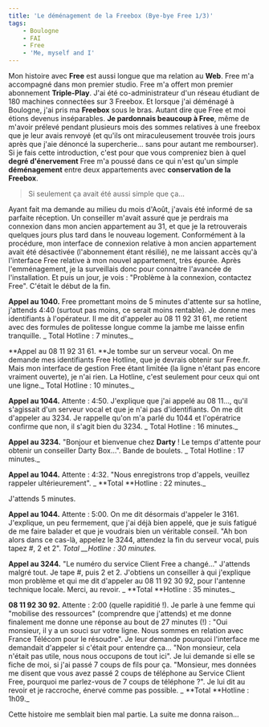 ```yaml
---
title: 'Le déménagement de la Freebox (Bye-bye Free 1/3)'
tags:
    - Boulogne
    - FAI
    - Free
    - 'Me, myself and I'
---
```


Mon histoire avec **Free** est aussi longue que ma relation au **Web**. Free m'a
accompagné dans mon premier studio. Free m'a offert mon premier abonnement
**Triple-Play**. J'ai été co-administrateur d'un réseau étudiant de 180 machines
connectées sur 3 Freebox. Et lorsque j'ai déménagé à Boulogne, j'ai pris ma
**Freebox** sous le bras. Autant dire que Free et moi étions devenus
inséparables. **Je pardonnais beaucoup à Free**, même de m'avoir prélevé pendant
plusieurs mois des sommes relatives à une freebox que je leur avais renvoyé (et
qu'ils ont miraculeusement trouvée trois jours après que j'aie dénoncé la
supercherie… sans pour autant me rembourser). Si je fais cette introduction,
c'est pour que vous compreniez bien à quel **degré d'énervement** Free m'a
poussé dans ce qui n'est qu'un simple **déménagement** entre deux appartements
avec **conservation de la Freebox**.

> Si seulement ça avait été aussi simple que ça…

Ayant fait ma demande au milieu du mois d'Août, j'avais été informé de sa
parfaite réception. Un conseiller m'avait assuré que je perdrais ma connexion
dans mon ancien appartement au 31, et que je la retrouverais quelques jours plus
tard dans le nouveau logement. Conformément à la procédure, mon interface de
connexion relative à mon ancien appartement avait été désactivée (l'abonnement
étant résilié), ne me laissant accès qu'à l'interface Free relative à mon nouvel
appartement, très épurée. Après l'emménagement, je la surveillais donc pour
connaitre l'avancée de l'installation. Et puis un jour, je vois : "Problème à la
connexion, contactez Free". C'était le début de la fin.

**Appel au 1040.** Free promettant moins de 5 minutes d'attente sur sa hotline,
j'attends 4:40 (surtout pas moins, ce serait moins rentable). Je donne mes
identifiants à l'opérateur. Il me dit d'appeler au 08 11 92 31 61, me retient
avec des formules de politesse longue comme la jambe me laisse enfin tranquille.
_ Total Hotline : 7 minutes._

**Appel au 08 11 92 31 61\. **Je tombe sur un serveur vocal. On me demande mes
identifiants Free Hotline, que je devrais obtenir sur Free.fr. Mais mon
interface de gestion Free étant limitée (la ligne n'étant pas encore vraiment
ouverte), je n'ai rien. La Hotline, c'est seulement pour ceux qui ont une
ligne._ Total Hotline : 10 minutes._

**Appel au 1044.** Attente : 4:50\. J'explique que j'ai appelé au 08 11…, qu'il
s'agissait d'un serveur vocal et que je n'ai pas d'identifiants. On me dit
d'appeler au 3234\. Je rappelle qu'on m'a parlé du 1044 et l'opératrice confirme
que non, il s'agit bien du 3234\. _ Total Hotline : 16 minutes._

**Appel au 3234.** "Bonjour et bienvenue chez **Darty** ! Le temps d'attente
pour obtenir un conseiller Darty Box…". Bande de boulets. _ Total Hotline : 17
minutes._

**Appel au 1044.** Attente : 4:32\. "Nous enregistrons trop d'appels, veuillez
rappeler ultérieurement". _ **Total **Hotline : 22 minutes._

J'attends 5 minutes.

**Appel au 1044.** Attente : 5:00\. On me dit désormais d'appeler le 3161\.
J'explique, un peu fermement, que j'ai déjà bien appelé, que je suis fatigué de
me faire balader et que je voudrais bien un véritable conseil. "Ah bon alors
dans ce cas-là, appelez le 3244, attendez la fin du serveur vocal, puis tapez #,
2 et 2". _Total \_\_Hotline : 30 minutes._

**Appel au 3244.** "Le numéro du service Client Free a changé…" J'attends malgré
tout. Je tape #, puis 2 et 2\. J'obtiens un conseiller à qui j'explique mon
problème et qui me dit d'appeler au 08 11 92 30 92, pour l'antenne technique
locale. Merci, au revoir. _ **Total **Hotline : 35 minutes._

**08 11 92 30 92.** Attente : 2:00 (quelle rapiditié !). Je parle à une femme
qui "mobilise des ressources" (comprendre que j'attends) et me donne finalement
me donne une réponse au bout de 27 minutes (!) : "Oui monsieur, il y a un souci
sur votre ligne. Nous sommes en relation avec France Télécom pour le résoudre".
Je leur demande pourquoi l'interface me demandait d'appeler si c'était pour
entendre ça… "Non monsieur, cela n'était pas utile, nous nous occupons de tout
ici". Je lui demande si elle se fiche de moi, si j'ai passé 7 coups de fils pour
ça. "Monsieur, mes données me disent que vous avez passé 2 coups de téléphone au
Service Client Free, pourquoi me parlez-vous de 7 coups de téléphone ?". Je lui
dit au revoir et je raccroche, énervé comme pas possible. _ **Total **Hotline :
1h09._

Cette histoire me semblait bien mal partie. La suite me donna raison…
